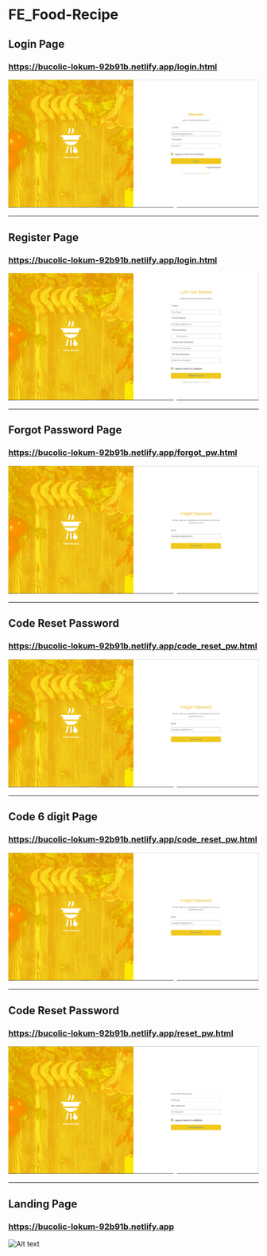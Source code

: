 # FE_Food-Recipe
## Login Page
### https://bucolic-lokum-92b91b.netlify.app/login.html
<img src="/SS food_recipe/Login Page.png" alt="Alt text" title="Optional title">
<hr />

## Register Page
### https://bucolic-lokum-92b91b.netlify.app/login.html
<img src="/SS food_recipe/Register Page.png" alt="Alt text" title="Optional title">

<hr />

## Forgot Password Page
### https://bucolic-lokum-92b91b.netlify.app/forgot_pw.html
<img src="/SS food_recipe/Forgot Password Page.png" alt="Alt text" title="Optional title">

<hr />

## Code Reset Password
### https://bucolic-lokum-92b91b.netlify.app/code_reset_pw.html
<img src="/SS food_recipe/Code 6 digit Page.png" alt="Alt text" title="Optional title">

<hr />

## Code 6 digit Page
### https://bucolic-lokum-92b91b.netlify.app/code_reset_pw.html
<img src="/SS food_recipe/Code 6 digit Page.png" alt="Alt text" title="Optional title">

<hr />

## Code Reset Password
### https://bucolic-lokum-92b91b.netlify.app/reset_pw.html
<img src="/SS food_recipe/Reset Password Page.png" alt="Alt text" title="Optional title">

<hr />

## Landing Page
### https://bucolic-lokum-92b91b.netlify.app
<img src="/SS food_recipe/Landing Page.png" alt="Alt text" title="Optional title">
